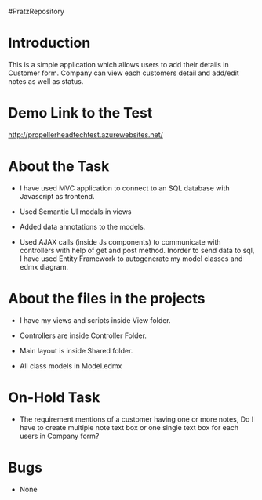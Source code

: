 #PratzRepository

# Introduction

This is a simple application which allows users to add their details in Customer form. Company can view each customers detail and add/edit notes as well as status. 



# Demo Link to the Test

http://propellerheadtechtest.azurewebsites.net/

# About the Task

- I have used MVC application to connect to an SQL database with Javascript as frontend.

- Used Semantic UI modals in views 

- Added data annotations to the models.

- Used AJAX calls (inside Js components) to communicate with controllers with help of get and post method. Inorder to send data to sql, I have used Entity Framework to autogenerate my model classes and edmx diagram.


# About the files in the projects

- I have my views and scripts inside View folder.

- Controllers are inside Controller Folder.

- Main layout is inside Shared folder.

- All class models in Model.edmx

# On-Hold Task

- The requirement mentions of a customer having one or more notes, Do I have to create multiple note text box or one single text box for each users in Company form?

# Bugs 

- None 

